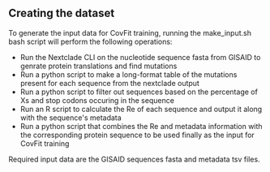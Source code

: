 ## Creating the dataset
To generate the input data for CovFit training, running the make_input.sh bash script will perform the following operations:

- Run the Nextclade CLI on the nucleotide sequence fasta from GISAID to genrate protein translations and find mutations
- Run a python script to make a long-format table of the mutations present for each sequence from the nextclade output
- Run a python script to filter out sequences based on the percentage of Xs and stop codons occuring in the sequence
- Run an R script to calculate the Re of each sequence and output it along with the sequence's metadata
- Run a python script that combines the Re and metadata information with the corresponding protein sequence to be used finally as the input for CovFit training

Required input data are the GISAID sequences fasta and metadata tsv files.
